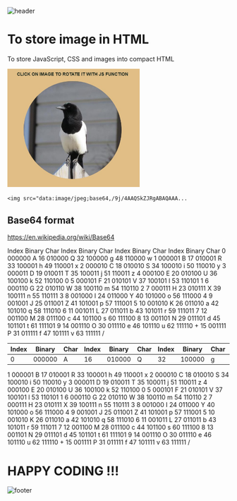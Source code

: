 ![header](https://capsule-render.vercel.app/api?type=slice&color=auto&height=130&section=header&text=Base64&fontSize=30&fontAlign=80)

# To store image in HTML
To store JavaScript, CSS and images into compact HTML

<img src="Screenshot.jpg" width="300px">

```
<img src="data:image/jpeg;base64,/9j/4AAQSkZJRgABAQAAA...
```

## Base64 format
https://en.wikipedia.org/wiki/Base64

Index 	Binary 	Char 		Index 	Binary 	Char 		Index 	Binary 	Char 		Index 	Binary 	Char
0 	000000 	A 	16 	010000 	Q 	32 	100000 	g 	48 	110000 	w
1 	000001 	B 	17 	010001 	R 	33 	100001 	h 	49 	110001 	x
2 	000010 	C 	18 	010010 	S 	34 	100010 	i 	50 	110010 	y
3 	000011 	D 	19 	010011 	T 	35 	100011 	j 	51 	110011 	z
4 	000100 	E 	20 	010100 	U 	36 	100100 	k 	52 	110100 	0
5 	000101 	F 	21 	010101 	V 	37 	100101 	l 	53 	110101 	1
6 	000110 	G 	22 	010110 	W 	38 	100110 	m 	54 	110110 	2
7 	000111 	H 	23 	010111 	X 	39 	100111 	n 	55 	110111 	3
8 	001000 	I 	24 	011000 	Y 	40 	101000 	o 	56 	111000 	4
9 	001001 	J 	25 	011001 	Z 	41 	101001 	p 	57 	111001 	5
10 	001010 	K 	26 	011010 	a 	42 	101010 	q 	58 	111010 	6
11 	001011 	L 	27 	011011 	b 	43 	101011 	r 	59 	111011 	7
12 	001100 	M 	28 	011100 	c 	44 	101100 	s 	60 	111100 	8
13 	001101 	N 	29 	011101 	d 	45 	101101 	t 	61 	111101 	9
14 	001110 	O 	30 	011110 	e 	46 	101110 	u 	62 	111110 	+
15 	001111 	P 	31 	011111 	f 	47 	101111 	v 	63 	111111 	/

| Index | Binary | Char | Index | Binary | Char | Index | Binary | Char | Index | Binary | Char |
|-------|--------|------|-------|--------|------|-------|--------|------|-------|--------|------|
| 0     |	000000 | A    |	16    |	010000 | Q    |	32    | 100000 | g    |	48    |	110000 | w    |
1 	000001 	B 	17 	010001 	R 	33 	100001 	h 	49 	110001 	x
2 	000010 	C 	18 	010010 	S 	34 	100010 	i 	50 	110010 	y
3 	000011 	D 	19 	010011 	T 	35 	100011 	j 	51 	110011 	z
4 	000100 	E 	20 	010100 	U 	36 	100100 	k 	52 	110100 	0
5 	000101 	F 	21 	010101 	V 	37 	100101 	l 	53 	110101 	1
6 	000110 	G 	22 	010110 	W 	38 	100110 	m 	54 	110110 	2
7 	000111 	H 	23 	010111 	X 	39 	100111 	n 	55 	110111 	3
8 	001000 	I 	24 	011000 	Y 	40 	101000 	o 	56 	111000 	4
9 	001001 	J 	25 	011001 	Z 	41 	101001 	p 	57 	111001 	5
10 	001010 	K 	26 	011010 	a 	42 	101010 	q 	58 	111010 	6
11 	001011 	L 	27 	011011 	b 	43 	101011 	r 	59 	111011 	7
12 	001100 	M 	28 	011100 	c 	44 	101100 	s 	60 	111100 	8
13 	001101 	N 	29 	011101 	d 	45 	101101 	t 	61 	111101 	9
14 	001110 	O 	30 	011110 	e 	46 	101110 	u 	62 	111110 	+
15 	001111 	P 	31 	011111 	f 	47 	101111 	v 	63 	111111 	/

# HAPPY CODING !!!

![footer](https://capsule-render.vercel.app/api?type=slice&color=auto&height=130&section=footer)
